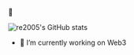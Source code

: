👋

![re2005's GitHub stats](https://github-readme-stats.vercel.app/api?username=re2005&show_icons=true&count_private=true)

- 🔭 I’m currently working on Web3
